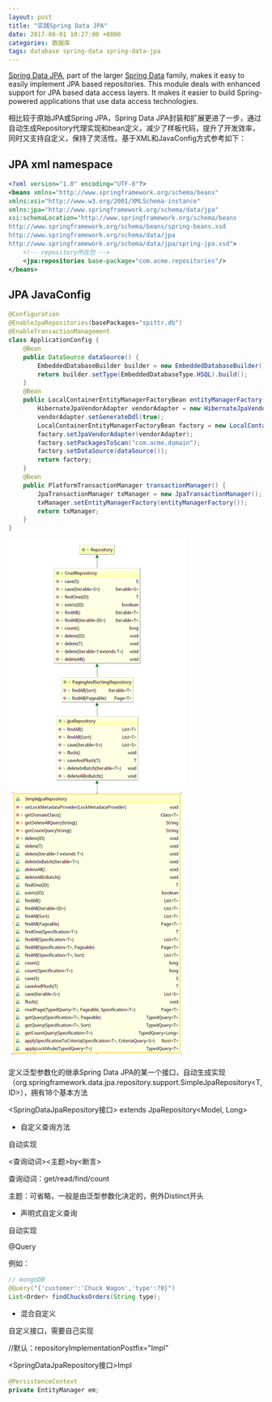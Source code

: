 ```yaml
---
layout: post
title: "实践Spring Data JPA"
date: 2017-08-01 10:27:00 +0800
categories: 数据库
tags: database spring-data spring-data-jpa
---
```


[Spring Data JPA](http://projects.spring.io/spring-data-jpa), part of the larger [Spring Data](http://projects.spring.io/spring-data) family, makes it easy to easily implement JPA based repositories. This module deals with enhanced support for JPA based data access layers. It makes it easier to build Spring-powered applications that use data access technologies.

相比较于原始JPA或Spring JPA，Spring Data JPA封装和扩展更进了一步，通过自动生成Repository代理实现和bean定义，减少了样板代码，提升了开发效率，同时又支持自定义，保持了灵活性。基于XML和JavaConfig方式参考如下：

## JPA xml namespace

```xml
<?xml version="1.0" encoding="UTF-8"?>
<beans xmlns="http://www.springframework.org/schema/beans"
xmlns:xsi="http://www.w3.org/2001/XMLSchema-instance"
xmlns:jpa="http://www.springframework.org/schema/data/jpa"
xsi:schemaLocation="http://www.springframework.org/schema/beans
http://www.springframework.org/schema/beans/spring-beans.xsd
http://www.springframework.org/schema/data/jpa
http://www.springframework.org/schema/data/jpa/spring-jpa.xsd">
	<!-- repository所在包 -->
  	<jpa:repositories base-package="com.acme.repositories"/>
</beans>
```



## JPA JavaConfig

```java
@Configuration
@EnableJpaRepositories(basePackages="spittr.db")
@EnableTransactionManagement
class ApplicationConfig {
    @Bean
    public DataSource dataSource() {
        EmbeddedDatabaseBuilder builder = new EmbeddedDatabaseBuilder();
        return builder.setType(EmbeddedDatabaseType.HSQL).build();
    }
    @Bean
    public LocalContainerEntityManagerFactoryBean entityManagerFactory() {
        HibernateJpaVendorAdapter vendorAdapter = new HibernateJpaVendorAdapter();
        vendorAdapter.setGenerateDdl(true);
        LocalContainerEntityManagerFactoryBean factory = new LocalContainerEntityManagerFactoryBean();
        factory.setJpaVendorAdapter(vendorAdapter);
        factory.setPackagesToScan("com.acme.domain");
        factory.setDataSource(dataSource());
        return factory;
    }
    @Bean
    public PlatformTransactionManager transactionManager() {
        JpaTransactionManager txManager = new JpaTransactionManager();
        txManager.setEntityManagerFactory(entityManagerFactory());
        return txManager;
    }
}
```



![spring-data-JpaRepository](/images/spring-data-JpaRepository.png)



定义泛型参数化的继承Spring Data JPA的某一个接口，自动生成实现（org.springframework.data.jpa.repository.support.SimpleJpaRepository<T,
 ID>），拥有18个基本方法

<SpringDataJpaRepository接口> extends JpaRepository<Model, Long>

- 自定义查询方法

自动实现

<查询动词><主题>by<断言>

查询动词：get/read/find/count

主题：可省略，一般是由泛型参数化决定的，例外Distinct开头

- 声明式自定义查询

自动实现

@Query

例如：

```java
// mongoDB
@Query("{'customer':'Chuck Wagon','type':?0}")
List<Order> findChucksOrders(String type);
```

- 混合自定义

自定义接口，需要自己实现

//默认：repositoryImplementationPostfix="Impl"

<SpringDataJpaRepository接口>Impl

```java
@PersistenceContext
private EntityManager em;
```

